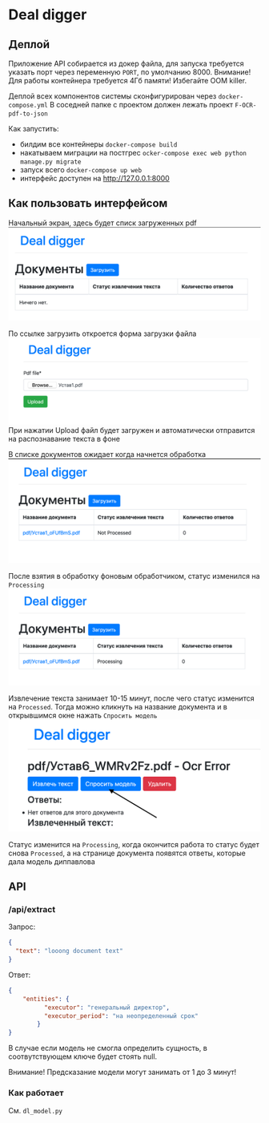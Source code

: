 # Deal digger

## Деплой

Приложение API собирается из докер файла, для запуска требуется указать
порт через переменную `PORT`, по умолчанию 8000. Внимание! Для работы контейнера требуется 4Гб памяти!
 Избегайте OOM killer.

Деплой всех компонентов системы сконфигурирован через `docker-compose.yml`
 В соседней папке с проектом должен лежать проект `F-OCR-pdf-to-json`

Как запустить:

* билдим все контейнеры `docker-compose build`
* накатываем миграции на постгрес `ocker-compose exec web python manage.py migrate`
* запуск всего `docker-compose up web`
* интерфейс доступен на http://127.0.0.1:8000

## Как пользовать интерфейсом

Начальный экран, здесь будет списк загруженных pdf
![List](pics/list.png)

По ссылке загрузить откроется форма загрузки файла
![List](pics/upload.png)
При нажатии Upload файл будет загружен и автоматически отправится на распознавание текста в фоне

В списке документов ожидает когда начнется обработка
![List](pics/list_not_processed.png)

После взятия в обработку фоновым обработчиком, статус изменился на `Processing`
![List](pics/list_processing.png)

Извлечение текста занимает 10-15 минут, после чего статус изменится на `Processed`. 
Тогда можно кликнуть на название документа и в открывшимся окне нажать `Спросить модель`
![List](pics/ask_model.png)

Статус изменится на `Processing`, когда окончится работа то статус будет снова `Processed`,
а на странице документа появятся ответы, которые дала модель диппавлова


## API

### /api/extract

Запрос:

```json
{
  "text": "looong document text"
}
```

Ответ: 

```json
{
    "entities": {
          "executor": "генеральный директор",
          "executor_period": "на неопределенный срок"
        }
}
```

В случае если модель не смогла определить сущность, в соотвутствующем ключе будет стоять null.


Внимание! Предсказание модели могут занимать от 1 до 3 минут!


### Как работает

См. `dl_model.py`